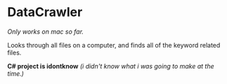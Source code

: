 # DataCrawler
*Only works on mac so far.*

Looks through all files on a computer, and finds all of the keyword related files.

**C# project is idontknow** *(i didn't know what i was going to make at the time.)*
